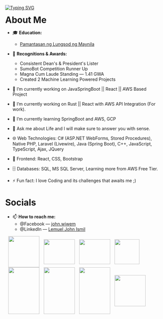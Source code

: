 [![Typing SVG](https://readme-typing-svg.demolab.com?lines=Hi+I%27m+Lem%2C+Your+Friendly+Software+Engineer!;Welcome+to+my+profile!&width=600&duration=3000&&color=FF0000)](https://git.io/typing-svg)
<div>
 <h1 style="display: inline-block; margin: 0;">About Me</h1>
</div>

- 🎓 **Education:**  
  - [Pamantasan ng Lungsod ng Maynila](https://plm.edu.ph/)  

- 📜 **Recognitions & Awards:**  
  - Consistent Dean's & President's Lister  
  - SumoBot Competition Runner Up
  - Magna Cum Laude Standing — 1.41 GWA  
  - Created 2 Machine Learning Powered Projects
 
- 🔭 I’m currently working on JavaSpringBoot || React || AWS Based Project 
- 🔭 I’m currently working on Rust || React with AWS API Integration (For work).
- 🌱 I’m currently learning SpringBoot and AWS, GCP
- 💬 Ask me about Life and I will make sure to answer you with sense.
- 🌐 Web Technologies: C# (ASP.NET WebForms, Stored Procedures), Native PHP, Laravel (Livewire), Java (Spring Boot), C++, JavaScript, TypeScript, Ajax, JQuery
- 🎨 Frontend: React, CSS, Bootstrap
- 🗄️ Databases: SQL, MS SQL Server, Learning more from AWS Free Tier.
- ⚡ Fun fact: I love Coding and its challenges that awaits me ;)
  
<div>
      <h1>Socials</h1>
</div>

- 📫 **How to reach me:**  
  - @Facebook — [john.wiwem](https://www.facebook.com/john.wiwem)  
  - @LinkedIn — [Lemuel John Ismil](https://www.linkedin.com/in/lemuel-john-ismil-5208ba295/)
<div>
  <img src="https://media.tenor.com/068bPMF4SYIAAAAm/pokemon-pikachu.webp" width="100" height="100" style="vertical-align: middle; margin-left: 10px;"> 
  <img src="https://media.tenor.com/1u2Ec4YuB7wAAAAm/yumereborn-eevee.webp" width="100" height="80" style="vertical-align: middle; margin-left: 10px;"> 
  <img src="https://media.tenor.com/ps8MlY9M5TIAAAAi/cute-pokemon.gif" width="100" height="80" style="vertical-align: middle; margin-left: 10px;"> 
  <img src="https://media.tenor.com/B5oRa2uSYfEAAAAi/notlikeduck-duck.gif" width="80" style="vertical-align: middle; margin-left: 10px;"> 
  <img src="https://media.tenor.com/t23gPPRJKTMAAAAi/kirby-on-a-warp-star.gif" width="100" height="150" style="vertical-align: middle; margin-left: 10px;"> 
  <img src="https://media.tenor.com/b87Ur_ijFF0AAAAm/char.webp" width="100" height="150" style="vertical-align: middle; margin-left: 10px;"> 
  <img src="https://media.tenor.com/q58cc7vZWWkAAAAm/mini-impact-miniimpact.webp" width="100" height="150" style="vertical-align: middle; margin-left: 10px;"> 
  <img src="https://media.tenor.com/C-6RwzvGNgEAAAAm/pokemon-so-hungry.webp" width="100" height="100" style="vertical-align: middle; margin-left: 10px;"> 
</div>


